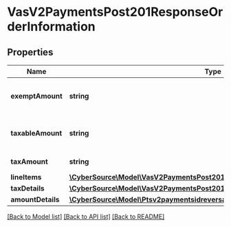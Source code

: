 # VasV2PaymentsPost201ResponseOrderInformation

## Properties
Name | Type | Description | Notes
------------ | ------------- | ------------- | -------------
**exemptAmount** | **string** | Total amount of tax exempt amounts. This value is the sum of the values for all the &#x60;orderInformation.lineItems[].exemptAmount&#x60; fields in the tax calculation request. | [optional] 
**taxableAmount** | **string** | Total amount of all taxable amounts. This value is the sum of the values for all the &#x60;orderInformation.lineItems[].taxAmount&#x60; fields in the tax calculation request. | [optional] 
**taxAmount** | **string** | Total amount of tax for all lineItems in the tax calculation request. | [optional] 
**lineItems** | [**\CyberSource\Model\VasV2PaymentsPost201ResponseOrderInformationLineItems[]**](VasV2PaymentsPost201ResponseOrderInformationLineItems.md) |  | [optional] 
**taxDetails** | [**\CyberSource\Model\VasV2PaymentsPost201ResponseOrderInformationTaxDetails[]**](VasV2PaymentsPost201ResponseOrderInformationTaxDetails.md) |  | [optional] 
**amountDetails** | [**\CyberSource\Model\Ptsv2paymentsidreversalsReversalInformationAmountDetails**](Ptsv2paymentsidreversalsReversalInformationAmountDetails.md) |  | [optional] 

[[Back to Model list]](../README.md#documentation-for-models) [[Back to API list]](../README.md#documentation-for-api-endpoints) [[Back to README]](../README.md)


